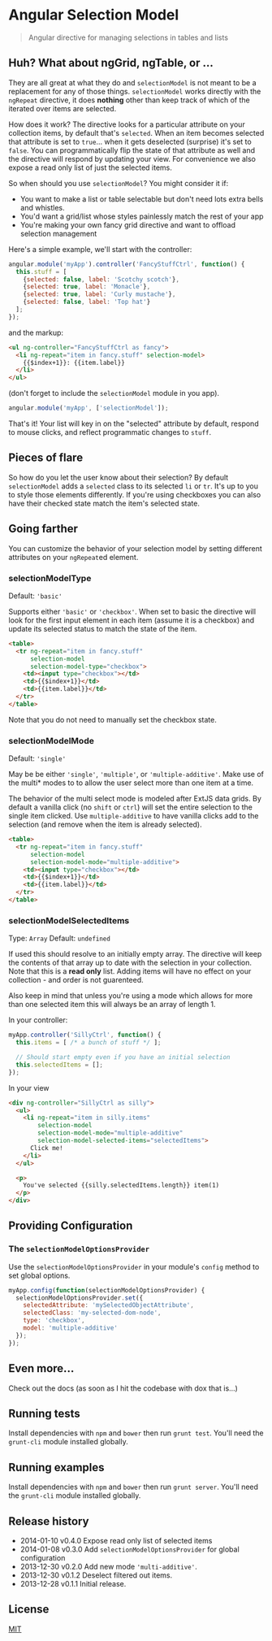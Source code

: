 # Angular Selection Model

> Angular directive for managing selections in tables and lists

## Huh? What about ngGrid, ngTable, or ...

They are all great at what they do and `selectionModel` is not meant to be a
replacement for any of those things. `selectionModel` works directly with the
`ngRepeat` directive, it does **nothing** other than keep track of which of the
iterated over items are selected.

How does it work? The directive looks for a particular attribute on your
collection items, by default that's `selected`. When an item becomes selected
that attribute is set to `true`... when it gets deselected (surprise) it's set
to `false`. You can programmatically flip the state of that attribute as well
and the directive will respond by updating your view. For convenience we also
expose a read only list of just the selected items.

So when should you use `selectionModel`? You might consider it if:

- You want to make a list or table selectable but don't need lots extra bells
  and whistles.
- You'd want a grid/list whose styles painlessly match the rest of your app
- You're making your own fancy grid directive and want to offload selection
  management

Here's a simple example, we'll start with the controller:

```javascript
angular.module('myApp').controller('FancyStuffCtrl', function() {
  this.stuff = [
    {selected: false, label: 'Scotchy scotch'},
    {selected: true, label: 'Monacle'},
    {selected: true, label: 'Curly mustache'},
    {selected: false, label: 'Top hat'}
  ];
});
```

and the markup:

```html
<ul ng-controller="FancyStuffCtrl as fancy">
  <li ng-repeat="item in fancy.stuff" selection-model>
    {{$index+1}}: {{item.label}}
  </li>
</ul>
```

(don't forget to include the `selectionModel` module in you app).

```javascript
angular.module('myApp', ['selectionModel']);
```

That's it! Your list will key in on the "selected" attribute by default, respond
to mouse clicks, and reflect programmatic changes to `stuff`.


## Pieces of flare

So how do you let the user know about their selection? By default
`selectionModel` adds a `selected` class to its selected `li` or `tr`. It's up
to you to style those elements differently. If you're using checkboxes you can
also have their checked state match the item's selected state.


## Going farther

You can customize the behavior of your selection model by setting different
attributes on your `ngRepeat`ed element.

### selectionModelType
Default: `'basic'`

Supports either `'basic'` or `'checkbox'`. When set to basic the directive will
look for the first input element in each item (assume it is a checkbox) and
update its selected status to match the state of the item.

```html
<table>
  <tr ng-repeat="item in fancy.stuff"
      selection-model
      selection-model-type="checkbox">
    <td><input type="checkbox"></td>
    <td>{{$index+1}}</td>
    <td>{{item.label}}</td>
  </tr>
</table>
```

Note that you do not need to manually set the checkbox state.

### selectionModelMode
Default: `'single'`

May be be either `'single'`, `'multiple'`, or `'multiple-additive'`. Make use of
the multi* modes to to allow the user select more than one item at a time.

The behavior of the multi select mode is modeled after ExtJS data grids. By
default a vanilla click (no `shift` or `ctrl`) will set the entire selection
to the single item clicked. Use `multiple-additive` to have vanilla clicks
add to the selection (and remove when the item is already selected).

```html
<table>
  <tr ng-repeat="item in fancy.stuff"
      selection-model
      selection-model-mode="multiple-additive">
    <td><input type="checkbox"></td>
    <td>{{$index+1}}</td>
    <td>{{item.label}}</td>
  </tr>
</table>
```


### selectionModelSelectedItems
Type: `Array`
Default: `undefined`

If used this should resolve to an initially empty array.  The directive will
keep the contents of that array up to date with the selection in your
collection. Note that this is a **read only** list. Adding items will have no
effect on your collection - and order is not guarenteed.

Also keep in mind that unless you're using a mode which allows for more than one
selected item this will always be an array of length 1.

In your controller:

```javascript
myApp.controller('SillyCtrl', function() {
  this.items = [ /* a bunch of stuff */ ];

  // Should start empty even if you have an initial selection
  this.selectedItems = []; 
});
```

In your view

```html
<div ng-controller="SillyCtrl as silly">
  <ul>
    <li ng-repeat="item in silly.items"
        selection-model
        selection-model-mode="multiple-additive"
        selection-model-selected-items="selectedItems">
      Click me!
    </li>
  </ul>

  <p>
    You've selected {{silly.selectedItems.length}} item(1)
  </p>
</div>
```


## Providing Configuration

### The `selectionModelOptionsProvider`

Use the `selectionModelOptionsProvider` in your module's `config` method to set
global options.

```javascript
myApp.config(function(selectionModelOptionsProvider) {
  selectionModelOptionsProvider.set({
    selectedAttribute: 'mySelectedObjectAttribute',
    selectedClass: 'my-selected-dom-node',
    type: 'checkbox',
    model: 'multiple-additive'
  });
});
```


## Even more...

Check out the docs (as soon as I hit the codebase with dox that is...)


## Running tests

Install dependencies with `npm` and `bower` then run `grunt test`. You'll need
the `grunt-cli` module installed globally.


## Running examples

Install dependencies with `npm` and `bower` then run `grunt server`. You'll need
the `grunt-cli` module installed globally.


## Release history

- 2014-01-10 v0.4.0 Expose read only list of selected items
- 2014-01-08 v0.3.0 Add `selectionModelOptionsProvider` for global configuration
- 2013-12-30 v0.2.0 Add new mode `'multi-additive'`.
- 2013-12-30 v0.1.2 Deselect filtered out items.
- 2013-12-28 v0.1.1 Initial release.


## License

[MIT](https://raw.github.com/jtrussell/angular-selection-model/master/LICENSE-MIT)
